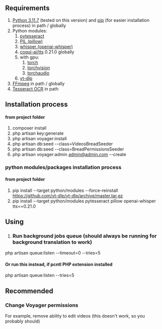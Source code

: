 ## Requirements
1. [Python 3.11.7](https://www.python.org/downloads/release/python-3117) (tested on this version) and [pip](https://pypi.org/project/pip) (for easier installation process) in path / globally 
2. Python modules:
    1. [pytesseract](https://pypi.org/project/pytesseract)
    2. [PIL (pillow)](https://pypi.org/project/pillow)
    3. [whisper (openai-whisper)](https://github.com/openai/whisper)
    4. [coqui-ai/tts](https://github.com/coqui-ai/TTS) 0.21.0 globally
    5. with gpu:
        1. [torch](https://pypi.org/project/torch)
        2. [torchvision](https://pypi.org/project/torchvision)
        3. [torchaudio](https://pypi.org/project/torchaudio)
    6. [yt-dlp](https://github.com/yt-dlp/yt-dlp)
3. [FFmpeg](https://github.com/FFmpeg/FFmpeg) in path / globally
4. [Tesseract OCR](https://github.com/tesseract-ocr/tesseract) in path

## Installation process
#### from project folder

1. composer install
2. php artisan key:generate
3. php artisan voyager:install
4. php artisan db:seed --class=VideosBreadSeeder 
5. php artisan db:seed --class=BreadPermissionsSeeder
6. php artisan voyager:admin admin@admin.com --create

### python modules/packages installation process
#### from project folder

1. pip install --target python/modules --force-reinstall https://github.com/yt-dlp/yt-dlp/archive/master.tar.gz
2. pip install --target python/modules pytesseract pillow openai-whisper tts==0.21.0

## Using

1. ### Run background jobs queue (should always be running for background translation to work)

php artisan queue:listen --timeout=0 --tries=5

#### Or run this instead, if pcntl PHP extension installed

php artisan queue:listen --tries=5

## Recommended 

### Change Voyager permissions

For example, remove ability to edit videos (this doesn't work, so you probably should)